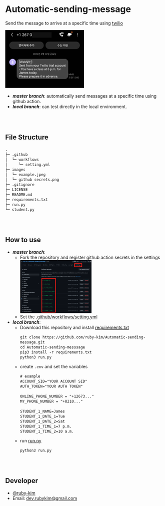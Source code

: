 # Automatic-sending-message
Send the message to arrive at a specific time using [twilio](https://www.twilio.com/)

<img src="https://github.com/ruby-kim/Automatic-sending-message/blob/master/example.jpeg"  width="50%"/>

* ***master branch***: automatically send messages at a specific time using github action.
* ***local branch***: can test directly in the local environment.

<br><br>

## File Structure
```
.
├─ .github
│  └─ workflows
│     └─ setting.yml
├─ images
│  └─ example.jpeg
│  └─ github secrets.png
├─ .gitignore
├─ LICENSE
├─ README.md
├─ requirements.txt
├─ run.py
└─ student.py
```

<br><br>

## How to use
* ***master branch***:
  * Fork the repository and register github action secrets in the settings
    <img src="https://github.com/ruby-kim/Automatic-sending-message/blob/master/images/github%20secrets.png"  width="50%"/>
  * Set the [.github/workflows/setting.yml](https://github.com/ruby-kim/Automatic-sending-message/blob/master/.github/workflows/setting.yml)
* ***local branch***:
  * Download this repository and install [requirements.txt](./requirements.txt)
    ``` shell
    git clone https://github.com/ruby-kim/Automatic-sending-message.git
    cd Automatic-sending-messsage
    pip3 install -r requirements.txt
    python3 run.py
    ```
  * create `.env` and set the variables
    ``` .env
    # example
    ACCOUNT_SID="YOUR ACCOUNT SID"
    AUTH_TOKEN="YOUR AUTH TOKEN"

    ONLINE_PHONE_NUMBER = "+12673..."
    MY_PHONE_NUMBER = "+8210..."

    STUDENT_1_NAME=James
    STUDENT_1_DATE_1=Tue
    STUDENT_1_DATE_2=Sat
    STUDENT_1_TIME_1=7 p.m.
    STUDENT_1_TIME_2=10 a.m.
    ```
  * run [run.py](./run.py)
    ``` shell
    python3 run.py
    ```






<br><br>

## Developer
* [@ruby-kim](https://github.com/ruby-kim)
* Email: dev.rubykim@gmail.com   
